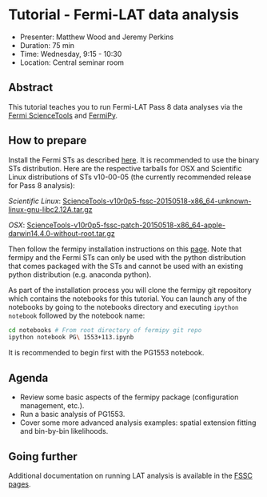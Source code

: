 # Tutorial - Fermi-LAT data analysis

* Presenter: Matthew Wood and Jeremy Perkins
* Duration: 75 min
* Time: Wednesday, 9:15 - 10:30
* Location: Central seminar room

## Abstract

This tutorial teaches you to run Fermi-LAT Pass 8 data analyses
via the [Fermi ScienceTools](http://fermi.gsfc.nasa.gov/ssc/data/analysis/)
and [FermiPy](https://github.com/fermiPy/fermipy).

## How to prepare

Install the Fermi STs as described [here](http://fermi.gsfc.nasa.gov/ssc/data/analysis/software/).  It is recommended to use the binary STs distribution.  Here are the respective tarballs for OSX and Scientific Linux distributions of STs v10-00-05 (the currently recommended release for Pass 8 analysis):

*Scientific Linux*: [ScienceTools-v10r0p5-fssc-20150518-x86_64-unknown-linux-gnu-libc2.12A.tar.gz](http://fermi.gsfc.nasa.gov/ssc/data/analysis/software/tar/ScienceTools-v10r0p5-fssc-20150518-x86_64-unknown-linux-gnu-libc2.12A.tar.gz)

*OSX*: [ScienceTools-v10r0p5-fssc-patch-20150518-x86_64-apple-darwin14.4.0-without-root.tar.gz](http://fermi.gsfc.nasa.gov/ssc/data/analysis/software/tar/ScienceTools-v10r0p5-fssc-patch-20150518-x86_64-apple-darwin14.4.0-without-root.tar.gz)

Then follow the fermipy installation instructions on this [page](http://fermipy.readthedocs.org/en/latest/install.html).  Note that fermipy and the Fermi STs can only be used with the python distribution that comes packaged with the STs and cannot be used with an existing python distribution (e.g. anaconda python).

As part of the installation process you will clone the fermipy git repository which contains the notebooks for this tutorial.  You can launch any of the notebooks by going to the notebooks directory and executing `ipython notebook` followed by the notebook name:

```bash
cd notebooks # From root directory of fermipy git repo
ipython notebook PG\ 1553+113.ipynb
```

It is recommended to begin first with the PG1553 notebook.

## Agenda

- Review some basic aspects of the fermipy package (configuration management, etc.).
- Run a basic analysis of PG1553.  
- Cover some more advanced analysis examples: spatial extension fitting and bin-by-bin likelihoods.

## Going further

Additional documentation on running LAT analysis is available in the
[FSSC pages](http://fermi.gsfc.nasa.gov/ssc/data/analysis/).


